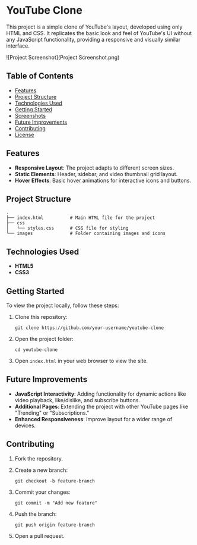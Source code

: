 # YouTube Clone

This project is a simple clone of YouTube's layout, developed using only HTML and CSS. It replicates the basic look and feel of YouTube's UI without any JavaScript functionality, providing a responsive and visually similar interface.

![Project Screenshot](Project Screenshot.png)

## Table of Contents

- [Features](#features)
- [Project Structure](#project-structure)
- [Technologies Used](#technologies-used)
- [Getting Started](#getting-started)
- [Screenshots](#screenshots)
- [Future Improvements](#future-improvements)
- [Contributing](#contributing)
- [License](#license)

## Features

- **Responsive Layout**: The project adapts to different screen sizes.
- **Static Elements**: Header, sidebar, and video thumbnail grid layout.
- **Hover Effects**: Basic hover animations for interactive icons and buttons.

## Project Structure

```
.
├── index.html          # Main HTML file for the project
├── css
│   └── styles.css      # CSS file for styling
└── images              # Folder containing images and icons
```

## Technologies Used
- **HTML5**
- **CSS3**

## Getting Started

To view the project locally, follow these steps:

1. Clone this repository:
   ```
   git clone https://github.com/your-username/youtube-clone
   ```

2. Open the project folder:
   ```
   cd youtube-clone
   ```

3. Open `index.html` in your web browser to view the site.

## Future Improvements

- **JavaScript Interactivity**: Adding functionality for dynamic actions like video playback, like/dislike, and subscribe buttons.
- **Additional Pages**: Extending the project with other YouTube pages like "Trending" or "Subscriptions."
- **Enhanced Responsiveness**: Improve layout for a wider range of devices.

## Contributing

1. Fork the repository.
2. Create a new branch:
   ```
   git checkout -b feature-branch
   ```

3. Commit your changes:
   ```
   git commit -m "Add new feature"
   ```

4. Push the branch:
   ```
   git push origin feature-branch
   ```

5. Open a pull request.
